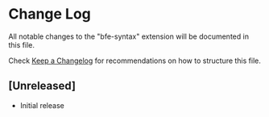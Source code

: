 # Change Log

All notable changes to the "bfe-syntax" extension will be documented in this file.

Check [Keep a Changelog](http://keepachangelog.com/) for recommendations on how to structure this file.

## [Unreleased]

- Initial release
